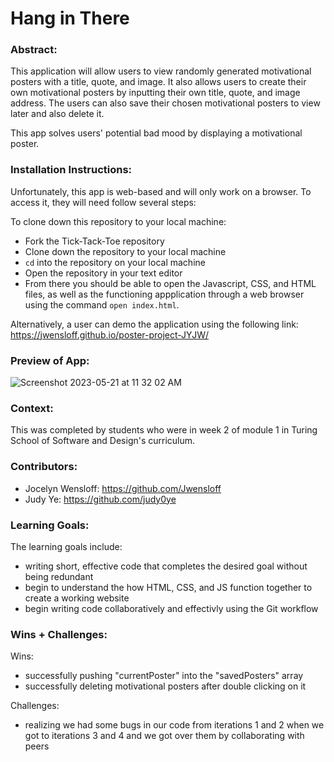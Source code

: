 # Hang in There  

### Abstract:
[//]: <> (Briefly describe what you built and its features. What problem is the app solving? How does this application solve that problem?)
This application will allow users to view randomly generated motivational posters with a title, quote, and image. It also allows users to create their own motivational posters by inputting their own title, quote, and image address. The users can also save their chosen motivational posters to view later and also delete it.

This app solves users' potential bad mood by displaying a motivational poster.

### Installation Instructions:
[//]: <> (What steps does a person have to take to get your app cloned down and running?)
Unfortunately, this app is web-based and will only work on a browser. To access it, they will need follow several steps: 

To clone down this repository to your local machine:
* Fork the Tick-Tack-Toe repository
* Clone down the repository to your local machine
* `cd` into the repository on your local machine
* Open the repository in your text editor
* From there you should be able to open the Javascript, CSS, and HTML files, as well as the functioning appplication through a web browser using the command `open index.html`. 

Alternatively, a user can demo the application using the following link:
 https://jwensloff.github.io/poster-project-JYJW/ 

### Preview of App:
[//]: <> (Provide ONE gif or screenshot of your application - choose the "coolest" piece of functionality to show off.)
![Screenshot 2023-05-21 at 11 32 02 AM](https://github.com/Jwensloff/poster-project-JYJW/assets/129805348/273fbf61-a043-4592-b0f5-46722b14f22c)

### Context:
[//]: <> (Give some context for the project here. How long did you have to work on it? How far into the Turing program are you?)
This was completed by students who were in week 2 of module 1 in Turing School of Software and Design's curriculum. 

### Contributors:
[//]: <> (Who worked on this application? Link to their GitHubs.)
- Jocelyn Wensloff: https://github.com/Jwensloff
- Judy Ye: https://github.com/judy0ye

### Learning Goals:
[//]: <> (What were the learning goals of this project? What tech did you work with?)
The learning goals include:
- writing short, effective code that completes the desired goal without being redundant
- begin to understand the how HTML, CSS, and JS function together to create a working website
- begin writing code collaboratively and effectivly using the Git workflow

### Wins + Challenges:
[//]: <> (What are 2-3 wins you have from this project? What were some challenges you faced - and how did you get over them?)
Wins:
- successfully pushing "currentPoster" into the "savedPosters" array
- successfully deleting motivational posters after double clicking on it

Challenges:
- realizing we had some bugs in our code from iterations 1 and 2 when we got to iterations 3 and 4 and we got over them by collaborating with peers 
